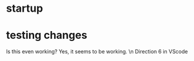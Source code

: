 # startup
# testing changes
Is this even working?
Yes, it seems to be working.
\n Direction 6 in VScode